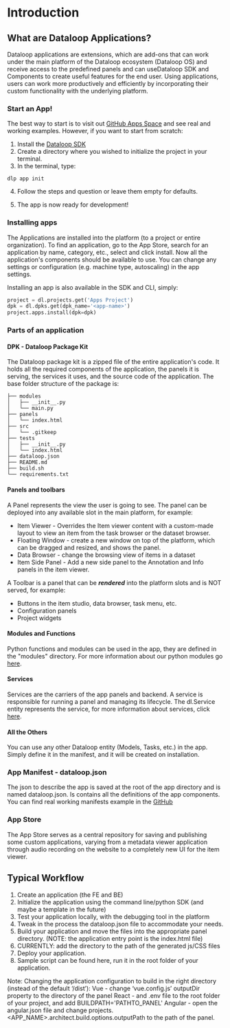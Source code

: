 # Introduction
## What are Dataloop Applications?
Dataloop applications are extensions, which are add-ons that can work under the main platform of the Dataloop ecosystem (Dataloop OS) and receive access to the predefined panels and can useDataloop SDK and Components to create useful features for the end user.
Using applications, users can work more productively and efficiently by incorporating their custom functionality with the underlying platform.

### Start an App!
The best way to start is to visit out [GitHub Apps Space](https://github.com/dataloop-ai-apps) and see real and working examples.
However, if you want to start from scratch:
1. Install the [Dataloop SDK](https://developers.dataloop.ai/tutorials/getting_started/sdk_overview/chapter/#installing-prerequisite-software)
2. Create a directory where you wished to initialize the project in your terminal.
3. In the terminal, type:
```shell
dlp app init
```
4. Follow the steps and question or leave them empty for defaults.

5. The app is now ready for development!

### Installing apps
The Applications are installed into the platform (to a project or entire organization). To find an application, go to the App Store, search for an application by name, category, etc., select and click install.
Now all the application's components should be available to use.
You can change any settings or configuration (e.g. machine type, autoscaling) in the app settings.

Installing an app is also available in the SDK and CLI, simply:
```python
project = dl.projects.get('Apps Project')
dpk = dl.dpks.get(dpk_name='<app-name>')
project.apps.install(dpk=dpk)
```


### Parts of an application
#### DPK - Dataloop Package Kit
The Dataloop package kit is a zipped file of the entire application's code.
It holds all the required components of the application, the panels it is serving, the services it uses, and the source code of the application.
The base folder structure of the package is:

```
├── modules
│   ├── __init__.py
│   └── main.py
├── panels
│   └── index.html
├── src
│   └── .gitkeep
├── tests
│   ├── __init__.py
│   └── index.html
├── dataloop.json
├── README.md
├── build.sh
└── requirements.txt
```

#### Panels and toolbars
A Panel represents the view the user is going to see.
The panel can be deployed into any available slot in the main platform, for example:
* Item Viewer - Overrides the Item viewer content with a custom-made layout to view an item from the task browser or the dataset browser.
* Floating Window - create a new window on top of the platform, which can be dragged and resized, and shows the panel.
* Data Browser - change the browsing view of items in a dataset
* Item Side Panel - Add a new side panel to the Annotation and Info panels in the item viewer.

A Toolbar is a panel that can be ***rendered*** into the platform slots and is NOT served, for example:
* Buttons in the item studio, data browser, task menu, etc.
* Configuration panels
* Project widgets


#### Modules and Functions
Python functions and modules can be used in the app, they are defined in the "modules" directory. For more information about our python modules go [here](https://developers.dataloop.ai/tutorials/faas/single_function_rgb_to_gray/chapter/).

#### Services
Services are the carriers of the app panels and backend. A service is responsible for running a panel and managing its lifecycle. The dl.Service entity represents the service, for more information about services, click [here](https://developers.dataloop.ai/tutorials/faas/single_function_rgb_to_gray/chapter/).

#### All the Others
You can use any other Dataloop entity (Models, Tasks, etc.) in the app. Simply define it in the manifest, and it will be created on installation.

### App Manifest - dataloop.json
The json to describe the app is saved at the root of the app directory and is named dataloop.json. Is contains all the definitions of the app components.
You can find real working manifests example in the [GitHub](https://github.com/dataloop-ai-apps)

### App Store
The App Store serves as a central repository for saving and publishing some custom applications, varying from a metadata viewer application through audio recording on the website to a completely new UI for the item viewer.

## Typical Workflow
1. Create an application (the FE and BE)
2. Initialize the application using the command line/python SDK (and maybe a template in the future)
3. Test your application locally, with the debugging tool in the platform
4. Tweak in the process the dataloop.json file to accommodate your needs.
5. Build your application and move the files into the appropriate panel directory. (NOTE: the application entry point is the index.html file)
6. CURRENTLY: add the directory to the path of the generated js/CSS files
7. Deploy your application.
8. Sample script can be found here, run it in the root folder of your application.


Note: Changing the application configuration to build in the right directory (instead of the default ‘/dist’):
Vue - change ‘vue.config.js’ outputDir property to the directory of the panel
React - and .env file to the root folder of your project, and add BUILDPATH='PATHTO_PANEL'
Angular - open the angular.json file and change projects.<APP_NAME>.architect.build.options.outputPath to the path of the panel.


